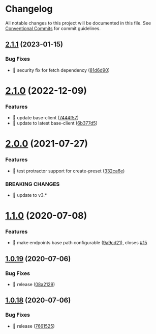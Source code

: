 # Changelog

All notable changes to this project will be documented in this file. See
[Conventional Commits](https://conventionalcommits.org) for commit guidelines.

## [2.1.1](https://github.com/ng-apimock/protractor-plugin/compare/v2.1.0...v2.1.1) (2023-01-15)


### Bug Fixes

* 🐛 security fix for fetch dependency ([81d6d90](https://github.com/ng-apimock/protractor-plugin/commit/81d6d904555952cdbf591a676f830d86e4ae2319))

# [2.1.0](https://github.com/ng-apimock/protractor-plugin/compare/v2.0.0...v2.1.0) (2022-12-09)


### Features

* 🎸 update base-client ([7444f57](https://github.com/ng-apimock/protractor-plugin/commit/7444f5758e9ab8993b5dc88effd41807f10ddd55))
* 🎸 update to latest base-client ([6b377d5](https://github.com/ng-apimock/protractor-plugin/commit/6b377d5490d3fd00a61f7034da413f84b060eb97))

# [2.0.0](https://github.com/ng-apimock/protractor-plugin/compare/v1.1.0...v2.0.0) (2021-07-27)


### Features

* 🎸 test protractor support for create-preset ([332ca6e](https://github.com/ng-apimock/protractor-plugin/commit/332ca6eb67163c05c1e0a06efb9fbb55121c0938))


### BREAKING CHANGES

* 🧨 update to v3.*

# [1.1.0](https://github.com/ng-apimock/protractor-plugin/compare/v1.0.19...v1.1.0) (2020-07-08)


### Features

* 🎸 make endpoints base path configurable ([9a9cd21](https://github.com/ng-apimock/protractor-plugin/commit/9a9cd21fd23e9ad5f6b55c9f6a6856340cde548e)), closes [#15](https://github.com/ng-apimock/protractor-plugin/issues/15)

## [1.0.19](https://github.com/ng-apimock/protractor-plugin/compare/v1.0.18...v1.0.19) (2020-07-06)


### Bug Fixes

* 🐛 release ([08a2129](https://github.com/ng-apimock/protractor-plugin/commit/08a21294cec7ef99040a474afea01ad310e4e9d9))

## [1.0.18](https://github.com/ng-apimock/protractor-plugin/compare/v1.0.17...v1.0.18) (2020-07-06)


### Bug Fixes

* 🐛 release ([7661525](https://github.com/ng-apimock/protractor-plugin/commit/76615259c86b41643a1a43d1f71d2a8686652c0b))
